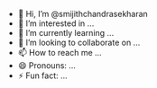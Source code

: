 - 👋 Hi, I’m @smijithchandrasekharan
- 👀 I’m interested in ...
- 🌱 I’m currently learning ...
- 💞️ I’m looking to collaborate on ...
- 📫 How to reach me ...
- 😄 Pronouns: ...
- ⚡ Fun fact: ...

<!---
smijithchandrasekharan/smijithchandrasekharan is a ✨ special ✨ repository because its `README.md` (this file) appears on your GitHub profile.
You can click the Preview link to take a look at your changes.
--->
